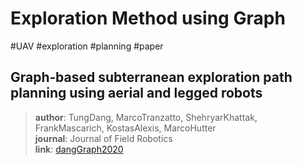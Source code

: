 # Exploration Method using Graph
#UAV #exploration #planning #paper
## Graph‐based subterranean exploration path planning using aerial and legged robots

> **author**: TungDang, MarcoTranzatto, ShehryarKhattak, FrankMascarich, KostasAlexis, MarcoHutter  
> **journal**: Journal of Field Robotics  
> **link**: [dangGraph2020]([zotero://select/library/items/D3K32WEX])  


